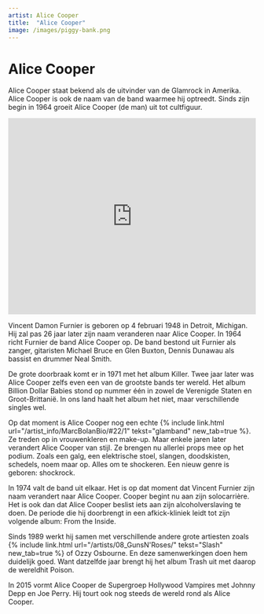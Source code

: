 ```yaml
---
artist: Alice Cooper
title:  "Alice Cooper"
image: /images/piggy-bank.png
---
```


# Alice Cooper

<span class="lead">Alice Cooper staat bekend als de uitvinder van de Glamrock in Amerika. Alice Cooper is ook de naam van de band waarmee hij optreedt. Sinds zijn begin in 1964 groeit Alice Cooper (de man) uit tot cultfiguur.</span>

<iframe width="100%" height="400" src="https://www.youtube.com/embed/mBqiC5ox8Bw" frameborder="0" allowfullscreen></iframe>

Vincent Damon Furnier is geboren op 4 februari 1948 in Detroit, Michigan. Hij zal pas 26 jaar later zijn naam veranderen naar Alice Cooper. In 1964 richt Furnier de band Alice Cooper op. De band bestond uit Furnier als zanger, gitaristen Michael Bruce en Glen Buxton, Dennis Dunawau als bassist en drummer Neal Smith. De grote doorbraak komt er in 1971 met het album <span class="engels">Killer</span>. Twee jaar later was Alice Cooper zelfs even een van de grootste bands ter wereld. Het album <span class="engels">Billion Dollar Babies</span> stond op nummer één in zowel de <span tooltip=" {% include link.html tekst='Billboard' url='http://www.billboard.com/search/site/billion%20dollar%20babies' escaped=true new_tab=true %}">Verenigde Staten</span> en <span tooltip=" {% include link.html tekst='Official Charts' url='http://www.officialcharts.com/search/albums/billion%20dollar%20babies/' escaped=true new_tab=true %}">Groot-Brittanië</span>. In <span tooltip=" {% include link.html tekst='Ultratop' url='http://www.ultratop.be/nl/search.asp?search=alice%20cooper&cat=s' escaped=true new_tab=true %}">ons land</span> haalt het album het niet, maar verschillende singles wel.Op dat moment is Alice Cooper nog een echte {% include link.html url="/artist_info/MarcBolanBio/#22/1" tekst="glamband" new_tab=true %}. Ze treden op in vrouwenkleren en make-up. Maar enkele jaren later verandert Alice Cooper van stijl. Ze brengen nu allerlei props mee op het podium. Zoals een galg, een elektrische stoel, slangen, doodskisten, schedels, noem maar op. Alles om te shockeren. Een nieuw genre is geboren: <span class="engels">shockrock</span>.In 1974 valt de band uit elkaar. Het is op dat moment dat Vincent Furnier zijn naam verandert naar Alice Cooper. Cooper begint nu aan zijn solocarrière. Het is ook dan dat Alice Cooper beslist iets aan zijn alcoholverslaving te doen. De periode die hij doorbrengt in een afkick-kliniek leidt tot zijn volgende album: <span class="engels">From the Inside</span>.Sinds 1989 werkt hij samen met verschillende andere grote artiesten zoals {% include link.html url="/artists/08_GunsN'Roses/" tekst="Slash" new_tab=true %} of <span tooltip="Ozzy Osbourne is een Britse metalzanger. Hij werd bekend als zanger van de heavymetalband Black Sabbath. Maar hij bouwde daarna ook een solocarrière uit. Begin jaren 2000 waren hij en zijn gezin te zien in de realityreeks The Osbournes. Osbourne wordt ook wel eens The Godfather of Metal genoemd (de peetvader van de metal). Ozzy Osbourne is geboren op 3 december 1948 in Birmingham, Engeland. Zijn echte naam is John Michael Osbourne">Ozzy Osbourne</span>. En deze samenwerkingen doen hem duidelijk goed. Want datzelfde jaar brengt hij het album <span class="engels">Trash</span> uit met daarop de wereldhit <span class="engels">Poison</span>. In 2015 vormt Alice Cooper de <span tooltip="Een supergroep bestaat uit leden die eerder al een succesvolle muziekcarrière hadden.">Supergroep</span> <span class="engels">Hollywood Vampires</span> met <span tooltip="Johnny Depp is een Amerikaanse acteur. Hij is vooral bekend voor zijn rol als Jack Sparrow in de filmserie Pirates of the Caribbean. John Christopher “Johnny” Depp is geboren op 9 juni 1963 in Owensboro, Kentucky">Johnny Depp</span> en <span tooltip="Joe Perry is het best gekend als gitarist van de rockband Aerosmith. De band die hij in 1969 hielp oprichten. Aerosmith bereikte wereldfaam met het nummer I don’t Want To Miss A Thing. Anthony Joseph Perry is geboren op 10 september 1950 in Lawrence, Massachusetts.">Joe Perry</span>. Hij tourt ook nog steeds de wereld rond als Alice Cooper.